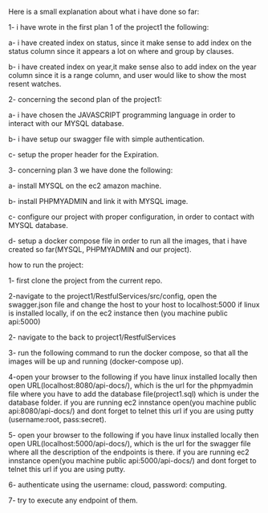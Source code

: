 Here is a small explanation about what i have done so far:

1- i have wrote in the first plan 1 of the project1 the following:

a- i have created index on status, since it make sense to add index on the status column since it appears a lot on where and group by clauses.

b- i have created index on year,it make sense also to add index on the year column since it is a range column, and user would like to show the most resent watches.

2- concerning the second plan of the project1:

a- i have chosen the JAVASCRIPT programming language in order to interact with our MYSQL database.

b- i have setup our swagger file with simple authentication.

c- setup the proper header for the Expiration.

3- concerning plan 3 we have done the following:

a- install MYSQL on the ec2 amazon machine.

b- install PHPMYADMIN and link it with MYSQL image.

c- configure our project with proper configuration, in order to contact with MYSQL database.

d- setup a docker compose file in order to run all the images, that i have created so far(MYSQL, PHPMYADMIN and our project).


how to run the project:

1- first clone the project from the current repo.

2-navigate to the project1/RestfulServices/src/config, open the swagger.json file and change the host to your host to localhost:5000 if linux is installed locally, if on the ec2 instance then (you machine public api:5000)

2- navigate to the back to project1/RestfulServices

3- run the following command to run the docker compose, so that all the images will be up and running (docker-compose up).

4-open your browser to the following if you have linux installed locally then open URL(localhost:8080/api-docs/), which is the url for the phpmyadmin file where you have to add the database file(project1.sql) which is under the database folder.
if you are running ec2 innstance open(you machine public api:8080/api-docs/) and dont forget to telnet this url if you are using putty (username:root, pass:secret).

5- open your browser to the following if you have linux installed locally then open URL(localhost:5000/api-docs/), which is the url for the swagger file where all the description of the endpoints is there.
if you are running ec2 innstance open(you machine public api:5000/api-docs/) and dont forget to telnet this url if you are using putty.

6- authenticate using the username: cloud, password: computing.

7- try to execute any endpoint of them.
 






